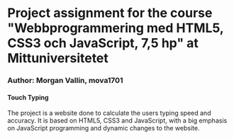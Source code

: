 # Project assignment for the course "Webbprogrammering med HTML5, CSS3 och JavaScript, 7,5 hp" at Mittuniversitetet
### Author: Morgan Vallin, mova1701

#### Touch Typing
The project is a website done to calculate the users typing speed and accuracy. It is based on HTML5, CSS3 and JavaScript, with a big emphasis on JavaScript programming and dynamic changes to the website. 



